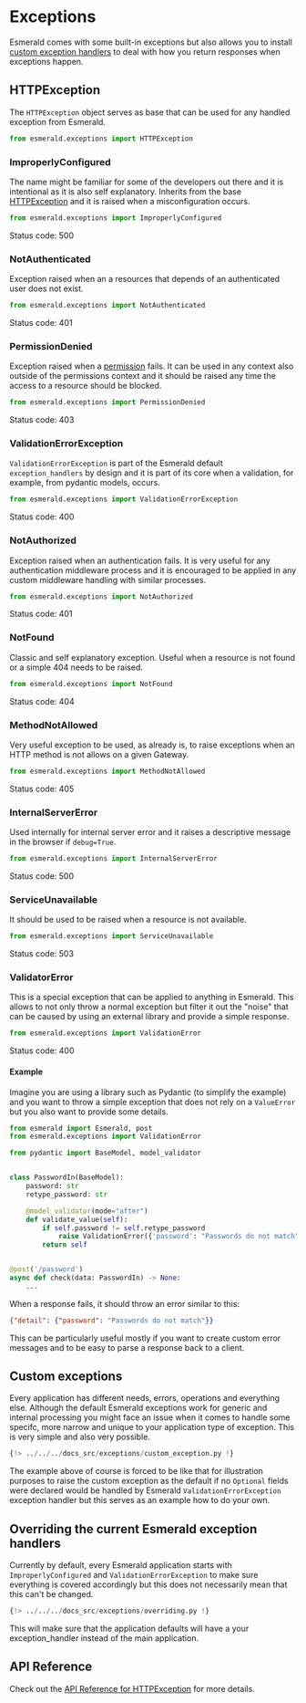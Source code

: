 # Exceptions

Esmerald comes with some built-in exceptions but also allows you to install
[custom exception handlers](./exception-handlers.md) to deal with how you return responses when exceptions happen.

## HTTPException

The `HTTPException` object serves as base that can be used for any handled exception from Esmerald.

```python
from esmerald.exceptions import HTTPException
```

### ImproperlyConfigured

The name might be familiar for some of the developers out there and it is intentional as it is also self explanatory.
Inherits from the base [HTTPException](#httpexception) and it is raised when a misconfiguration occurs.

```python
from esmerald.exceptions import ImproperlyConfigured
```

Status code: 500

### NotAuthenticated

Exception raised when an a resources that depends of an authenticated user does not exist.

```python
from esmerald.exceptions import NotAuthenticated
```

Status code: 401

### PermissionDenied

Exception raised when a [permission](./permissions.md) fails. It can be used in any context also outside of the
permissions context and it should be raised any time the access to a resource should be blocked.

```python
from esmerald.exceptions import PermissionDenied
```

Status code: 403

### ValidationErrorException

`ValidationErrorException` is part of the Esmerald default `exception_handlers` by design and it is part of its core when
a validation, for example, from pydantic models, occurs.

```python
from esmerald.exceptions import ValidationErrorException
```

Status code: 400

### NotAuthorized

Exception raised when an authentication fails. It is very useful for any authentication middleware process and it is
encouraged to be applied in any custom middleware handling with similar processes.

```python
from esmerald.exceptions import NotAuthorized
```

Status code: 401

### NotFound

Classic and self explanatory exception. Useful when a resource is not found or a simple 404 needs to be raised.

```python
from esmerald.exceptions import NotFound
```

Status code: 404

### MethodNotAllowed

Very useful exception to be used, as already is, to raise exceptions when an HTTP method is not allows on a given
Gateway.

```python
from esmerald.exceptions import MethodNotAllowed
```

Status code: 405

### InternalServerError

Used internally for internal server error and it raises a descriptive message in the browser if `debug=True`.

```python
from esmerald.exceptions import InternalServerError
```

Status code: 500

### ServiceUnavailable

It should be used to be raised when a resource is not available.

```python
from esmerald.exceptions import ServiceUnavailable
```

Status code: 503


### ValidatorError

This is a special exception that can be applied to anything in Esmerald. This allows to not only throw a normal
exception but filter it out the "noise" that can be caused by using an external library and provide a simple response.

```python
from esmerald.exceptions import ValidationError
```

Status code: 400

#### Example

Imagine you are using a library such as Pydantic (to simplify the example) and you want to throw a simple exception
that does not rely on a `ValueError` but you also want to provide some details.

```python
from esmerald import Esmerald, post
from esmerald.exceptions import ValidationError

from pydantic import BaseModel, model_validator


class PasswordIn(BaseModel):
    password: str
    retype_password: str

    @model_validator(mode="after")
    def validate_value(self):
        if self.password != self.retype_password
            raise ValidationError({'password': "Passwords do not match"})
        return self


@post('/password')
async def check(data: PasswordIn) -> None:
    ...
```

When a response fails, it should throw an error similar to this:

```json
{"detail": {"password": "Passwords do not match"}}
```

This can be particularly useful mostly if you want to create custom error messages and to be easy to parse a response
back to a client.


## Custom exceptions

Every application has different needs, errors, operations and everything else. Although the default Esmerald exceptions
work for generic and internal processing you might face an issue when it comes to handle some specifc, more narrow and
unique to your application type of exception. This is very simple and also very possible.

```python
{!> ../../../docs_src/exceptions/custom_exception.py !}
```

The example above of course is forced to be like that for illustration purposes to raise the custom exception as the
default if no `Optional` fields were declared would be handled by Esmerald `ValidationErrorException` exception
handler but this serves as an example how to do your own.

## Overriding the current Esmerald exception handlers

Currently by default, every Esmerald application starts with `ImproperlyConfigured` and `ValidationErrorException`
to make sure everything is covered accordingly but this does not necessarily mean that this can't be changed.

```python hl_lines="18 42 61-62"
{!> ../../../docs_src/exceptions/overriding.py !}
```

This will make sure that the application defaults will have a your exception_handler instead of the main application.

## API Reference

Check out the [API Reference for HTTPException](./references/exceptions.md) for more details.
